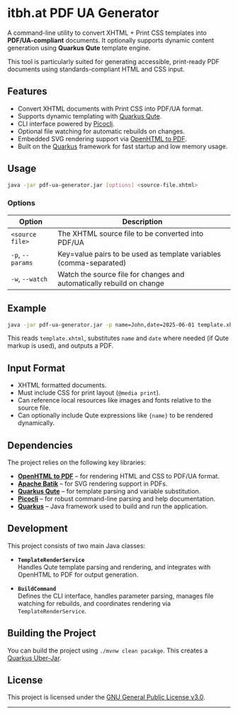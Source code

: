 
# itbh.at PDF UA Generator

A command-line utility to convert XHTML + Print CSS templates into **PDF/UA-compliant** documents. It optionally supports dynamic content generation using **Quarkus Qute** template engine.

This tool is particularly suited for generating accessible, print-ready PDF documents using standards-compliant HTML and CSS input.

## Features

- Convert XHTML documents with Print CSS into PDF/UA format.
- Supports dynamic templating with [Quarkus Qute](https://quarkus.io/guides/qute).
- CLI interface powered by [Picocli](https://picocli.info/).
- Optional file watching for automatic rebuilds on changes.
- Embedded SVG rendering support via [OpenHTML to PDF](https://github.com/danfickle/openhtmltopdf).
- Built on the [Quarkus](https://quarkus.io) framework for fast startup and low memory usage.

## Usage

```bash
java -jar pdf-ua-generator.jar [options] <source-file.xhtml>
```

### Options

| Option                     | Description                                                                 |
|---------------------------|-----------------------------------------------------------------------------|
| `<source file>`           | The XHTML source file to be converted into PDF/UA                           |
| `-p`, `--params`          | Key=value pairs to be used as template variables (comma-separated)         |
| `-w`, `--watch`           | Watch the source file for changes and automatically rebuild on change      |

## Example

```bash
java -jar pdf-ua-generator.jar -p name=John,date=2025-06-01 template.xhtml
```

This reads `template.xhtml`, substitutes `name` and `date` where needed (if Qute markup is used), and outputs a PDF.

## Input Format

- XHTML formatted documents.
- Must include CSS for print layout (`@media print`).
- Can reference local resources like images and fonts relative to the source file.
- Can optionally include Qute expressions like `{name}` to be rendered dynamically.

## Dependencies

The project relies on the following key libraries:

- **[OpenHTML to PDF](https://github.com/openhtmltopdf/openhtmltopdf)** – for rendering HTML and CSS to PDF/UA format.
- **[Apache Batik](https://xmlgraphics.apache.org/batik/)** – for SVG rendering support in PDFs.
- **[Quarkus Qute](https://quarkus.io/guides/qute)** – for template parsing and variable substitution.
- **[Picocli](https://picocli.info/)** – for robust command-line parsing and help documentation.
- **[Quarkus](https://quarkus.io)** – Java framework used to build and run the application.

## Development

This project consists of two main Java classes:

- **`TemplateRenderService`**  
  Handles Qute template parsing and rendering, and integrates with OpenHTML to PDF for output generation.

- **`BuildCommand`**  
  Defines the CLI interface, handles parameter parsing, manages file watching for rebuilds, and coordinates rendering via `TemplateRenderService`.

## Building the Project

You can build the project using `./mvnw clean pacakge`. This creates a [Quarkus Uber-Jar](https://quarkus.io/guides/maven-tooling#uber-jar-maven).

## License

This project is licensed under the [GNU General Public License v3.0](https://www.gnu.org/licenses/gpl-3.0.html).

---
